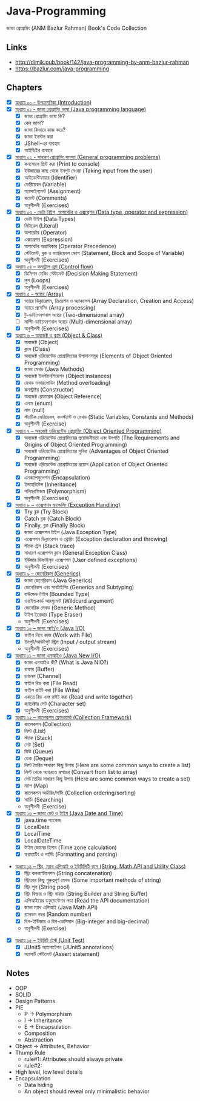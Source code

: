 # Java-Programming

জাভা প্রোগ্রামিং (ANM Bazlur Rahman) Book's Code Collection

## Links

- http://dimik.pub/book/142/java-programming-by-anm-bazlur-rahman
- https://bazlur.com/java-programming

## Chapters

- [x] [অধ্যায় ০০ - উপক্রমণিকা (Introduction)](src/com/gmail/shihab4t/chapter00)
- [x] [অধ্যায় ০১ - জাভা প্রোগ্রামিং ভাষা (Java programming language)](src/com/gmail/shihab4t/chapter01)
  - [x] জাভা প্রোগ্রামিং ভাষা কি?
  - [x] কেন জাভা?
  - [x] জাভা কিভাবে কাজ করে?
  - [x] জাভা ইনস্টল করা
  - [x] JShell-এর ব্যবহার
  - [x] আইডিইর ব্যবহার
- [x] [অধ্যায় ০২ - সাধারণ প্রোগ্রামিং সমস্যা (General programming problems)](src/com/gmail/shihab4t/chapter02)
  - [x] কনসোলে প্রিন্ট করা (Print to console)
  - [x] ইউজারের কাছ থেকে ইনপুট নেওয়া (Taking input from the user)
  - [x] আইডেন্টিফায়ার (Identifier)
  - [x] ভেরিয়েবল (Variable)
  - [x] অ্যাসাইনমেন্ট (Assignment)
  - [x] কমেন্ট (Comments)
  - [x] অনুশীলনী (Exercises)
- [x] [অধ্যায় ০৩ - ডেটা টাইপ, অপারেটর ও এক্সপ্রেশন (Data type, operator and expression)](src/com/gmail/shihab4t/chapter03)
  - [x] ডেটা টাইপ (Data Types)
  - [x] লিটারেল (Literal)
  - [x] অপারেটর (Operator)
  - [x] এক্সপ্রেশন (Expression)
  - [x] অপারেটর অগ্রাধিকার (Operator Precedence)
  - [x] স্টেটমেন্ট, ব্লক ও ভ্যারিয়েবল স্কোপ (Statement, Block and Scope of Variable)
  - [x] অনুশীলনী (Exercises)
- [x] [অধ্যায় ০৪ – কনট্রোল ফ্লো (Control flow)](src/com/gmail/shihab4t/chapter04)
  - [x] ডিসিশন মেকিং স্টেটমেন্ট (Decision Making Statement)
  - [x] লুপ (Loops)
  - [x] অনুশীলনী (Exercises)
- [x] [অধ্যায় ৫ – অ্যারে (Array)](src/com/gmail/shihab4t/chapter05)
  - [x] অ্যারে ডিক্লারেশন, ক্রিয়েশন ও অ্যাকসেস (Array Declaration, Creation and Access)
  - [x] অ্যারে প্রসেসিং (Array processing)
  - [x] টু-ডাইমেনশনাল অ্যারে (Two-dimensional array)
  - [ ] মাল্টি-ডাইমেনশনাল অ্যারে (Multi-dimensional array)
  - [x] অনুশীলনী (Exercises)
- [x] [অধ্যায় ৬ – অবজেক্ট ও ক্লাস (Object & Class)](src/com/gmail/shihab4t/chapter06)
  - [x] অবজেক্ট (Object)
  - [x] ক্লাস (Class)
  - [x] অবজেক্ট ওরিয়েন্টেড প্রোগ্রামিংয়ের উপাদানসমূহ (Elements of Object Oriented Programming)
  - [x] জাভা মেথড (Java Methods)
  - [x] অবজেক্ট ইনস্ট্যানশিয়েশন (Object instances)
  - [x] মেথড ওভারলোডিং (Method overloading)
  - [x] কনস্ট্রাক্টর (Constructor)
  - [x] অবজেক্ট রেফারেন্স (Object Reference)
  - [x] এনাম (enum)
  - [x] নাল (null)
  - [x] স্ট্যাটিক ভেরিয়েবল, কনস্ট্যান্ট ও মেথড (Static Variables, Constants and Methods)
  - [x] অনুশীলনী (Exercise)
- [x] [অধ্যায় ৭ – অবজেক্ট ওরিয়েন্টেড প্রোগ্রামিং (Object Oriented Programming)](src/com/gmail/shihab4t/chapter07)
  - [x] অবজেক্ট ওরিয়েন্টেড প্রোগ্রামিংয়ের প্রয়োজনীয়তা এবং উৎপত্তি (The Requirements and Origins of Object Oriented Programming)
  - [x] অবজেক্ট ওরিয়েন্টেড প্রোগ্রামিংয়ের সুবিধা (Advantages of Object Oriented Programming)
  - [x] অবজেক্ট ওরিয়েন্টেড প্রোগ্রামিংয়ের প্রয়োগ (Application of Object Oriented Programming)
  - [x] এনক্যাপসুলেশন (Encapsulation)
  - [x] ইনহেরিটেন্স (Inheritance)
  - [x] পলিমরফিজম (Polymorphism)
  - [x] অনুশীলনী (Exercises)
- [x] [অধ্যায় ৮ – এক্সেপশন হ্যান্ডেলিং (Exception Handling)](src/com/gmail/shihab4t/chapter08)
  - [x] Try ব্লক (Try Block)
  - [x] Catch ব্লক (Catch Block)
  - [x] Finally, ব্লক (Finally Block)
  - [x] জাভা এক্সেপশন টাইপ (Java Exception Type)
  - [x] এক্সেপশন ডিক্লারেশন ও থ্রোয়িং (Exception declaration and throwing)
  - [x] স্ট্যাক ট্রেস (Stack trace)
  - [x] সাধারণ এক্সেপশন ক্লাস (General Exception Class)
  - [x] ইউজার ডিফাইন্‌ড এক্সেপশন (User defined exceptions)
  - [x] অনুশীলনী (Exercises)
- [x] [অধ্যায় ৯ – জেনেরিকস (Generics)](src/com/gmail/shihab4t/chapter09)
  - [x] জাভা জেনেরিকস (Java Generics)
  - [x] জেনেরিকস এবং সাবটাইপিং (Generics and Subtyping)
  - [x] বাউন্ডেড টাইপ (Bounded Type)
  - [x] ওয়াইল্ডকার্ড আরগুমেন্ট (Wildcard argument)
  - [x] জেনেরিক মেথড (Generic Method)
  - [x] টাইপ ইরেজার (Type Eraser)
  - অনুশীলনী (Exercises)
- [x] [অধ্যায় ১০ – জাভা আই/ও (Java I/O)](src/com/gmail/shihab4t/chapter10)
  - [x] ফাইল নিয়ে কাজ (Work with File)
  - [x] ইনপুট/আউটপুট স্ট্রিম (Input / output stream)
  - অনুশীলনী (Exercises)
- [x] [অধ্যায় ১১ – জাভা এনআইও (Java New I/O)](src/com/gmail/shihab4t/chapter11)
  - [x] জাভা এনআইও কী? (What is Java NIO?)
  - [x] বাফার (Buffer)
  - [x] চ্যানেল (Channel)
  - [x] ফাইল রিড করা (File Read)
  - [x] ফাইল রাইট করা (File Write)
  - [x] একত্রে রিড এবং রাইট করা (Read and write together)
  - [x] ক্যারেক্টার সেট (Character set)
  - [x] অনুশীলনী (Exercises)
- [x] [অধ্যায় ১২ – কালেকশন ফ্রেমওয়ার্ক (Collection Framework)](src/com/gmail/shihab4t/chapter12)
  - [x] কালেকশন (Collection)
  - [x] লিস্ট (List)
  - [x] স্ট্যাক (Stack)
  - [x] সেট (Set)
  - [x] কিউ (Queue)
  - [x] ডেক (Deque)
  - [x] লিস্ট তৈরির সাধারণ কিছু উপায় (Here are some common ways to create a list)
  - [x] লিস্ট থেকে অ্যারেতে রূপান্তর (Convert from list to array)
  - [x] সেট তৈরির সাধারণ কিছু উপায় (Here are some common ways to create a set)
  - [x] ম্যাপ (Map)
  - [x] কালেকশন অর্ডারিং/সর্টিং (Collection ordering/sorting)
  - [x] সার্চিং (Searching)
  - অনুশীলনী (Exercise)
- [x] [অধ্যায় ১৩ – জাভা ডেট ও টাইম (Java Date and Time)](src/com/gmail/shihab4t/chapter13)
  - [x] java.time প্যাকেজ
  - [x] LocalDate
  - [x] LocalTime
  - [x] LocalDateTime
  - [x] টাইম জোনের হিসাব (Time zone calculation)
  - [x] ফরম্যাটিং ও পার্সিং (Formatting and parsing)
- [অধ্যায় ১৪ – স্ট্রিং, ম্যাথ এপিআই ও ইউটিলিটি ক্লাস (String, Math API and Utility Class)](src/com/gmail/shihab4t/chapter14)
  - [x] স্ট্রিং কনক্যাটানেশন (String concatenation)
  - [x] স্ট্রিংয়ের কিছু গুরুত্বপূর্ণ মেথড (Some important methods of string)
  - [x] স্ট্রিং পুল (String pool)
  - [x] স্ট্রিং বিল্ডার ও স্ট্রিং বাফার (String Builder and String Buffer)
  - [x] এপিআইয়ের ডকুমেন্টেশন পড়া (Read the API documentation)
  - [x] জাভা ম্যাথ এপিআই (Java Math API)
  - [x] র‍্যানডম নম্বর (Random number)
  - [x] বিগ-ইন্টিজার ও বিগ-ডেসিমাল (Big-integer and big-decimal)
  - অনুশীলনী (Exercise)
- [x] [অধ্যায় ১৫ – ইউনিট টেস্ট (Unit Test)](src/com/gmail/shihab4t/chapter15)
  - [x] JUnit5 অ্যানোটেশন (JUnit5 annotations)
  - [x] অ্যাসার্ট স্টেটমেন্ট (Assert statement)
  
## Notes

- OOP
- SOLID
- Design Patterns
- PIE
  - P -> Polymorphism
  - I -> Inheritance
  - E -> Encapsulation
  - Composition
  - Abstraction
- Object -> Attributes, Behavior
- Thump Rule
  - rule#1: Attributes should always private
  - rule#2:
- High level, low level details
- Encapsulation
  - Data hiding
  - An object should reveal only minimalistic behavior
